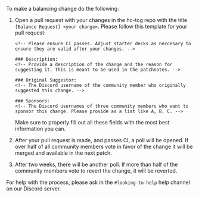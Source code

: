 To make a balancing change do the following:
1. Open a pull request with your changes in the hc-tcg repo with the title `[Balance Request] <your change>`.
    Please follow this template for your pull request:
    ```
    <!-- Please ensure CI passes. Adjust starter decks as neccesary to ensure they are valid after your changes. -->

    ### Description:
    <!-- Provide a description of the change and the reason for suggesting it. This is meant to be used in the patchnotes. -->

    ### Original Suggestor:
    <!-- The Discord username of the community member who originally suggested this change. -->

    ### Sponsors:
    <!-- The Discord usernames of three community members who want to sponsor this change. Please provide as a list like A, B, C. -->
    ```

    Make sure to properly fill out all these fields with the most best information you can.

2. After your pull request is made, and passes CI, a poll will be opened.
If over half of all community members vote in favor of the change it will be merged and available in the next patch.

3. After two weeks, there will be another poll.
If more than half of the community members vote to revert the change, it will be reverted.

For help with the process, please ask in the `#looking-to-help` help channel on our Discord server.




